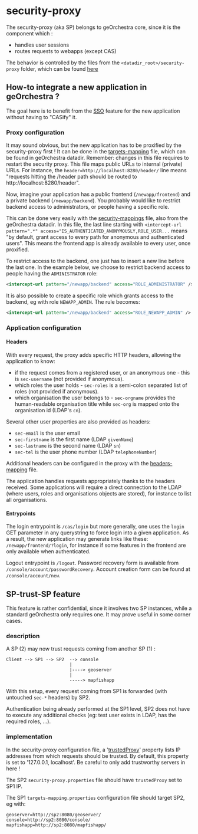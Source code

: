 # security-proxy

The security-proxy (aka SP) belongs to geOrchestra core, since it is the component which :
 * handles user sessions
 * routes requests to webapps (except CAS)

The behavior is controlled by the files from the `<datadir_root>/security-proxy` folder, which can be found [here](https://github.com/georchestra/datadir/tree/master/security-proxy)

## How-to integrate a new application in geOrchestra ?

The goal here is to benefit from the [SSO](https://en.wikipedia.org/wiki/Single_sign-on) feature for the new application without having to "CASify" it.

### Proxy configuration

It may sound obvious, but the new application has to be proxified by the security-proxy first !
It can be done in the [targets-mapping](https://github.com/georchestra/datadir/blob/master/security-proxy/targets-mapping.properties) file, which can be found in geOrchestra datadir. Remember: changes in this file requires to restart the security proxy.
This file maps public URLs to internal (private) URLs.
For instance, the `header=http://localhost:8280/header/` line means "requests hitting the /header path should be routed to http://localhost:8280/header".

Now, imagine your application has a public frontend (`/newapp/frontend`) and a private backend (`/newapp/backend`).
You probably would like to restrict backend access to administrators, or people having a specific role.

This can be done very easily with the [security-mappings](https://github.com/georchestra/datadir/blob/master/security-proxy/security-mappings.xml) file, also from the geOrchestra datadir.
In this file, the last line starting with `<intercept-url pattern=".*" access="IS_AUTHENTICATED_ANONYMOUSLY,ROLE_USER...` means "by default, grant access to every path for anonymous and authenticated users". This means the frontend app is already available to every user, once proxified.

To restrict access to the backend, one just has to insert a new line before the last one.
In the example below, we choose to restrict backend access to people having the `ADMINISTRATOR` role:
```xml
<intercept-url pattern="/newapp/backend" access="ROLE_ADMINISTRATOR" />
```

It is also possible to create a specific role which grants access to the backend, eg with role `NEWAPP_ADMIN`. The rule becomes:
```xml
<intercept-url pattern="/newapp/backend" access="ROLE_NEWAPP_ADMIN" />
```

### Application configuration

#### Headers

With every request, the proxy adds specific HTTP headers, allowing the application to know:
 * if the request comes from a registered user, or an anonymous one - this is `sec-username` (not provided if anonymous).
 * which roles the user holds - `sec-roles` is a semi-colon separated list of roles (not provided if anonymous).
 * which organisation the user belongs to - `sec-orgname` provides the human-readable organisation title while `sec-org` is mapped onto the organisation id (LDAP's `cn`).

Several other user properties are also provided as headers:
 * `sec-email` is the user email
 * `sec-firstname` is the first name (LDAP `givenName`)
 * `sec-lastname` is the second name (LDAP `sn`)
 * `sec-tel` is the user phone number (LDAP `telephoneNumber`)

Additional headers can be configured in the proxy with the [headers-mapping](https://github.com/georchestra/datadir/blob/master/security-proxy/headers-mapping.properties) file.

The application handles requests appropriately thanks to the headers received.
Some applications will require a direct connection to the LDAP (where users, roles and organisations objects are stored), for instance to list all organisations.

#### Entrypoints

The login entrypoint is `/cas/login` but more generally, one uses the `login` GET parameter in any querystring to force login into a given application.
As a result, the new application may generate links like these: `/newapp/frontend/?login`, for instance if some features in the frontend are only available when authenticated.

Logout entrypoint is `/logout`.
Password recovery form is available from `/console/account/passwordRecovery`.
Account creation form can be found at `/console/account/new`.

## SP-trust-SP feature

This feature is rather confidential, since it involves two SP instances, while a standard geOrchestra only requires one. It may prove useful in some corner cases.

### description

A SP (2) may now trust requests coming from another SP (1) :

```
Client --> SP1 --> SP2  --> console
                        |
                        |----> geoserver
                        |
                        -----> mapfishapp
```

With this setup, every request coming from SP1 is forwarded (with untouched `sec-*` headers) by SP2.

Authentication being already performed at the SP1 level, SP2 does not have to execute any additional checks (eg: test user exists in LDAP, has the required roles, ...).


### implementation

In the security-proxy configuration file, a '[trustedProxy](https://github.com/georchestra/datadir/blob/8d189b5ce7d7472c03325c2180eb5f7ccc0f54e4/security-proxy/security-proxy.properties#L17-L18)' property lists IP addresses from which requests should be trusted.
By default, this property is set to '127.0.0.1, localhost'. Be careful to only add trustworthy servers in here !

The SP2 `security-proxy.properties` file should have `trustedProxy` set to SP1 IP.

The SP1 `targets-mapping.properties` configuration file should target SP2, eg with:
```properties
geoserver=http://sp2:8080/geoserver/
console=http://sp2:8080/console/
mapfishapp=http://sp2:8080/mapfishapp/
```
